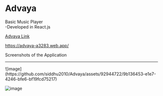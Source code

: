 # Advaya
Basic Music Player <br>
-Developed in React.js

<u>Advaya Link</u>

https://advaya-a3283.web.app/

Screenshots of the Application
<hr>
![image](https://github.com/siddhu2010/Advaya/assets/92944722/9b136453-e1e7-4246-bfe6-bf19fcd75217)


![image](https://github.com/siddhu2010/Advaya/assets/92944722/627ce14e-5ca7-46b2-b9bf-2387bde09ce7)









